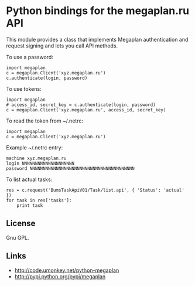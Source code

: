 Python bindings for the megaplan.ru API
=======================================

This module provides a class that implements Megaplan authentication and request
signing and lets you call API methods.

To use a password:

    import megaplan
    c = megaplan.Client('xyz.megaplan.ru')
    c.authenticate(login, password)

To use tokens:

    import megaplan
    # access_id, secret_key = c.authenticate(login, password)
    c = megaplan.Client('xyz.megaplan.ru', access_id, secret_key)

To read the token from ~/.netrc:

    import megaplan
    c = megaplan.Client('xyz.megaplan.ru')

Example ~/.netrc entry:

    machine xyz.megaplan.ru
    login NNNNNNNNNNNNNNNNNNNN
    password NNNNNNNNNNNNNNNNNNNNNNNNNNNNNNNNNNNNNNNN

To list actual tasks:

    res = c.request('BumsTaskApiV01/Task/list.api', { 'Status': 'actual' })
    for task in res['tasks']:
        print task


License
-------

Gnu GPL.


Links
-----

* http://code.umonkey.net/python-megaplan
* http://pypi.python.org/pypi/megaplan
